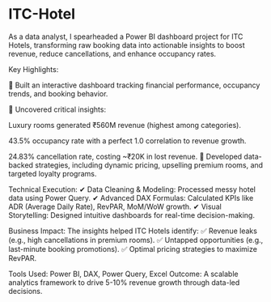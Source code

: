 # ITC-Hotel
As a data analyst, I spearheaded a Power BI dashboard project for ITC Hotels, transforming raw booking data into actionable insights to boost revenue, reduce cancellations, and enhance occupancy rates.

Key Highlights:

🔹 Built an interactive dashboard tracking financial performance, occupancy trends, and booking behavior.


🔹 Uncovered critical insights:

Luxury rooms generated ₹560M revenue (highest among categories).

43.5% occupancy rate with a perfect 1.0 correlation to revenue growth.

24.83% cancellation rate, costing ~₹20K in lost revenue.
🔹 Developed data-backed strategies, including dynamic pricing, upselling premium rooms, and targeted loyalty programs.

Technical Execution:
✔ Data Cleaning & Modeling: Processed messy hotel data using Power Query.
✔ Advanced DAX Formulas: Calculated KPIs like ADR (Average Daily Rate), RevPAR, MoM/WoW growth.
✔ Visual Storytelling: Designed intuitive dashboards for real-time decision-making.

Business Impact:
The insights helped ITC Hotels identify:
✅ Revenue leaks (e.g., high cancellations in premium rooms).
✅ Untapped opportunities (e.g., last-minute booking promotions).
✅ Optimal pricing strategies to maximize RevPAR.

Tools Used: Power BI, DAX, Power Query, Excel
Outcome: A scalable analytics framework to drive 5-10% revenue growth through data-led decisions.
